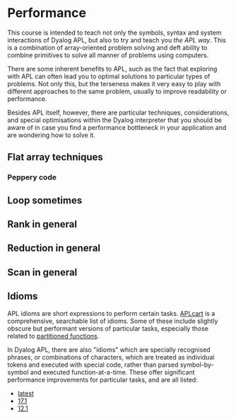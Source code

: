 # Performance
This course is intended to teach not only the symbols, syntax and system interactions of Dyalog APL, but also to try and teach you *the APL way*. This is a combination of array-oriented problem solving and deft ability to combine primitives to solve all manner of problems using computers.

There are some inherent benefits to APL, such as the fact that exploring with APL can often lead you to optimal solutions to particular types of problems. Not only this, but the terseness makes it very easy to play with different approaches to the same problem, usually to improve readability or performance.

Besides APL itself, however, there are particular techniques, considerations, and special optimisations within the Dyalog interpreter that you should be aware of in case you find a performance bottleneck in your application and are wondering how to solve it.

## Flat array techniques

### Peppery code

## Loop sometimes

## Rank in general

## Reduction in general

## Scan in general

## Idioms
APL idioms are short expressions to perform certain tasks. [APLcart](https://aplcart.info) is a comprehensive, searchable list of idioms. Some of these include slightly obscure but performant versions of particular tasks, especially those related to [partitioned functions]().

In Dyalog APL, there are also "idioms" which are specially recognised phrases, or combinations of characters, which are treated as individual tokens and executed with special code, rather than parsed symbol-by-symbol and executed function-at-a-time. These offer significant performance improvements for particular tasks, and are all listed:

- [latest](https://docs.dyalog.com/latest/CheatSheet%20-%20Idioms.pdf)
- [17.1](https://docs.dyalog.com/17.1/CheatSheet%20-%20Idioms.pdf)
- [12.1](https://help.dyalog.com/12.1/index.html?page=html%2Fidiom%20list.htm)